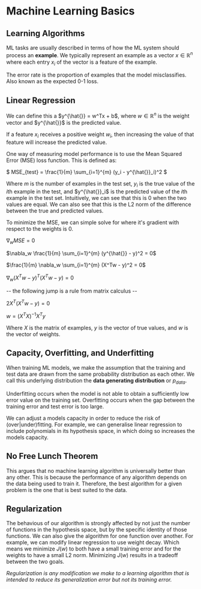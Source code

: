 # Machine Learning Basics

## Learning Algorithms

ML tasks are usually described in terms of how the ML system should process an **example**. We typically represent an example as a vector $x \in \mathbb{R}^n$ where each entry $x_i$ of the vector is a feature of the example.

The error rate is the proportion of examples that the model misclassifies. Also known as the expected 0-1 loss.

## Linear Regression

We can define this a $y^{\hat{}} = w^Tx + b$, where $w \in \mathbb{R}^n$ is the weight vector and $y^{\hat{}}$ is the predicted value.

If a feature $x_i$ receives a positive weight $w_i$, then increasing the value of that feature will increase the predicted value.

One way of measuring model performance is to use the Mean Squared Error (MSE) loss function. This is defined as:

$ MSE_{test} = \frac{1}{m} \sum_{i=1}^{m} (y_i - y^{\hat{}}_i)^2 $

Where $m$ is the number of examples in the test set, $y_i$ is the true value of the $i$th example in the test, and $y^{\hat{}}_i$ is the predicted value of the $i$th example in the test set. Intuitively, we can see that this is 0 when the two values are equal. We can also see that this is the L2 norm of the difference between the true and predicted values.

To minimize the MSE, we can simple solve for where it's gradient with respect to the weights is 0.

$\nabla_w MSE = 0$

$\nabla_w \frac{1}{m} \sum_{i=1}^{m} (y^{\hat{}} - y)^2 = 0$

$\frac{1}{m} \nabla_w \sum_{i=1}^{m} (X^Tw - y)^2 = 0$

$\nabla_w (X^Tw - y)^T(X^Tw - y) = 0$

-- the following jump is a rule from matrix calculus --

$2X^T(X^Tw - y) = 0$

$w = (X^TX)^{-1}X^Ty$

Where $X$ is the matrix of examples, $y$ is the vector of true values, and $w$ is the vector of weights.

## Capacity, Overfitting, and Underfitting

When training ML models, we make the assumption that the training and test data are drawn from the same probability distribution as each other. We call this underlying distribution the **data generating distribution** or $p_{data}$.

Underfitting occurs when the model is not able to obtain a sufficiently low error value on the training set. Overfitting occurs when the gap between the training error and test error is too large.

We can adjust a models capacity in order to reduce the risk of (over|under)fitting. For example, we can generalise linear regression to include polynomials in its hypothesis space, in which doing so increases the models capacity.

## No Free Lunch Theorem

This argues that no machine learning algorithm is universally better than any other. This is because the performance of any algorithm depends on the data being used to train it. Therefore, the best algorithm for a given problem is the one that is best suited to the data.

## Regularization

The behavious of our algorithm is strongly affected by not just the number of functions in the hypothesis space, but by the specific identity of those functions. We can also give the algorithm for one function over another. For example, we can modify linear regression to use weight decay. Which means we minimize $J(w)$ to both have a small training error and for the weights to have a small L2 norm. Minimizing $J(w)$ results in a tradeoff between the two goals.

*Regularization is any modification we make to a learning algorithm that is intended to reduce its generalization error but not its training error.*


